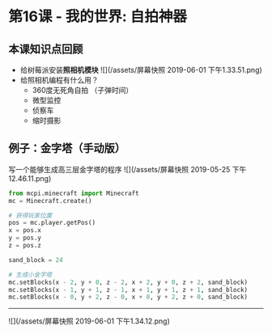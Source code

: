 # 第16课 - 我的世界: 自拍神器

## 本课知识点回顾
* 给树莓派安装**照相机模块**
![](/assets/屏幕快照 2019-06-01 下午1.33.51.png)
* 给照相机编程有什么用？
    * 360度无死角自拍 （子弹时间）
    * 微型监控
    * 侦察车
    * 缩时摄影

## 例子：金字塔（手动版）
写一个能够生成高三层金字塔的程序
![](/assets/屏幕快照 2019-05-25 下午12.46.11.png)
```python
from mcpi.minecraft import Minecraft
mc = Minecraft.create()

# 获得玩家位置
pos = mc.player.getPos()
x = pos.x
y = pos.y
z = pos.z

sand_block = 24

# 生成小金字塔
mc.setBlocks(x - 2, y + 0, z - 2, x + 2, y + 0, z + 2, sand_block)
mc.setBlocks(x - 1, y + 1, z - 1, x + 1, y + 1, z + 1, sand_block)
mc.setBlocks(x - 0, y + 2, z - 0, x + 0, y + 2, z + 0, sand_block)

```



---
![](/assets/屏幕快照 2019-06-01 下午1.34.12.png)